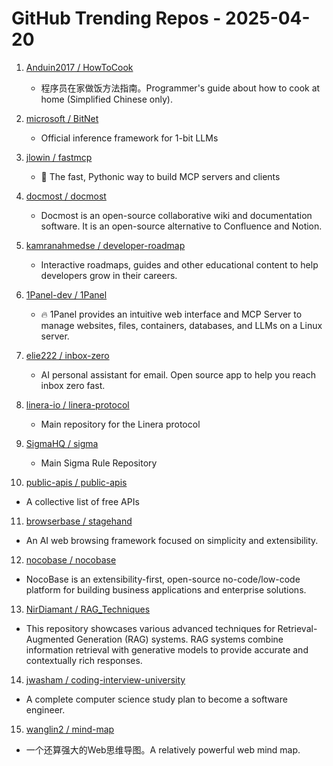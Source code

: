 # GitHub Trending Repos - 2025-04-20

1. [Anduin2017 /    HowToCook](https://github.com/Anduin2017/HowToCook)
   - 程序员在家做饭方法指南。Programmer's guide about how to cook at home (Simplified Chinese only).

2. [microsoft /    BitNet](https://github.com/microsoft/BitNet)
   - Official inference framework for 1-bit LLMs

3. [jlowin /    fastmcp](https://github.com/jlowin/fastmcp)
   - 🚀 The fast, Pythonic way to build MCP servers and clients

4. [docmost /    docmost](https://github.com/docmost/docmost)
   - Docmost is an open-source collaborative wiki and documentation software. It is an open-source alternative to Confluence and Notion.

5. [kamranahmedse /    developer-roadmap](https://github.com/kamranahmedse/developer-roadmap)
   - Interactive roadmaps, guides and other educational content to help developers grow in their careers.

6. [1Panel-dev /    1Panel](https://github.com/1Panel-dev/1Panel)
   - 🔥 1Panel provides an intuitive web interface and MCP Server to manage websites, files, containers, databases, and LLMs on a Linux server.

7. [elie222 /    inbox-zero](https://github.com/elie222/inbox-zero)
   - AI personal assistant for email. Open source app to help you reach inbox zero fast.

8. [linera-io /    linera-protocol](https://github.com/linera-io/linera-protocol)
   - Main repository for the Linera protocol

9. [SigmaHQ /    sigma](https://github.com/SigmaHQ/sigma)
   - Main Sigma Rule Repository

10. [public-apis /    public-apis](https://github.com/public-apis/public-apis)
   - A collective list of free APIs

11. [browserbase /    stagehand](https://github.com/browserbase/stagehand)
   - An AI web browsing framework focused on simplicity and extensibility.

12. [nocobase /    nocobase](https://github.com/nocobase/nocobase)
   - NocoBase is an extensibility-first, open-source no-code/low-code platform for building business applications and enterprise solutions.

13. [NirDiamant /    RAG_Techniques](https://github.com/NirDiamant/RAG_Techniques)
   - This repository showcases various advanced techniques for Retrieval-Augmented Generation (RAG) systems. RAG systems combine information retrieval with generative models to provide accurate and contextually rich responses.

14. [jwasham /    coding-interview-university](https://github.com/jwasham/coding-interview-university)
   - A complete computer science study plan to become a software engineer.

15. [wanglin2 /    mind-map](https://github.com/wanglin2/mind-map)
   - 一个还算强大的Web思维导图。A relatively powerful web mind map.


